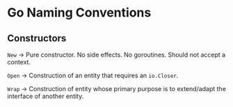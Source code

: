 # Go Naming Conventions

## Constructors

`New` -> Pure constructor. No side effects. No goroutines. Should not accept a context.

`Open` -> Construction of an entity that requires an `io.Closer`.

`Wrap` -> Construction of entity whose primary purpose is to extend/adapt the interface of another entity.
